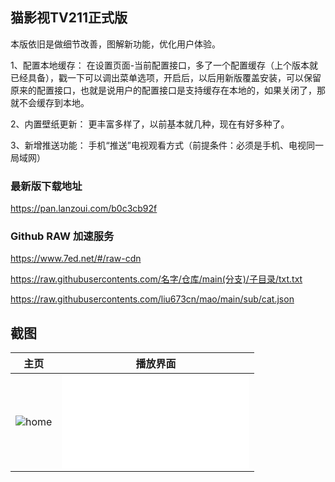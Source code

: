## 猫影视TV211正式版

本版依旧是做细节改善，图解新功能，优化用户体验。

1、配置本地缓存：
在设置页面-当前配置接口，多了一个配置缓存（上个版本就已经具备），戳一下可以调出菜单选项，开启后，以后用新版覆盖安装，可以保留原来的配置接口，也就是说用户的配置接口是支持缓存在本地的，如果关闭了，那就不会缓存到本地。

2、内置壁纸更新：
更丰富多样了，以前基本就几种，现在有好多种了。

3、新增推送功能：
手机“推送”电视观看方式（前提条件：必须是手机、电视同一局域网）

### 最新版下载地址

https://pan.lanzoui.com/b0c3cb92f

### Github RAW 加速服务
https://www.7ed.net/#/raw-cdn

https://raw.githubusercontents.com/名字/仓库/main(分支)/子目录/txt.txt

https://raw.githubusercontents.com/liu673cn/mao/main/sub/cat.json

## 截图

主页 | 播放界面
---------|---------
![home](https://raw.githubusercontents.com/liu673cn/tingshu/main/art/home.jpg) | ![play](raw.githubusercontents.com/liu673cn/mao/main/xbb.txt)
